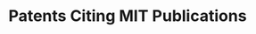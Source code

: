 ---
cost: None
description: 'This collection encompasses patents that cite the scholarly works of
  Massachusetts Institute of Technology. '
location: https://www.lens.org/lens/search/patent/list?collectionId=22790&p=0&n=10
record_creation_timestamp: 11/19/2020 17:20:46
shortname: patents_citing_mit
title: Patents Citing MIT Publications
uuid: 6476ac03-71ee-4480-b2aa-e25871179689
---